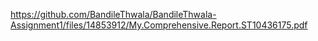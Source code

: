 https://github.com/BandileThwala/BandileThwala-Assignment1/files/14853912/My.Comprehensive.Report.ST10436175.pdf
